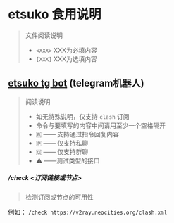 # etsuko 食用说明

> 文件阅读说明
> - `<XXX>` XXX为必填内容
> - `[XXX]` XXX为选填内容

## [etsuko tg bot](https://t.me/nicoetsukobot)  (telegram机器人)
> 阅读说明
> - 如无特殊说明，仅支持 `clash` 订阅
> - 命令与要填写的内容中间请用至少一个空格隔开
> - 🇷 —— 支持通过指令回复内容
> - 🇵 —— 仅支持私聊
> - 🇬 —— 仅支持群聊
> - ⚠︎ ——测试类型的接口

##### /check <订阅链接或节点>

> 检测订阅或节点的可用性

例如：
`/check https://v2ray.neocities.org/clash.xml`
